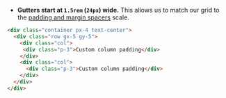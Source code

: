 - **Gutters start at `1.5rem` (`24px`) wide.** This allows us to match our grid to the [padding and margin spacers](https://getbootstrap.com/docs/5.3/utilities/spacing/) scale.

```html
<div class="container px-4 text-center">
  <div class="row gx-5 gy-5">
    <div class="col">
     <div class="p-3">Custom column padding</div>
    </div>
    <div class="col">
      <div class="p-3">Custom column padding</div>
    </div>
  </div>
</div>
```

